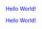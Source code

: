 <HTML>
<HEAD><STYLE>
p{
color:blue;
}
</STYLE>
</HEAD>
<BODY>
<p> Hello World!</p>
<P> Hello World!</P>
</BODY>
</HTML>
